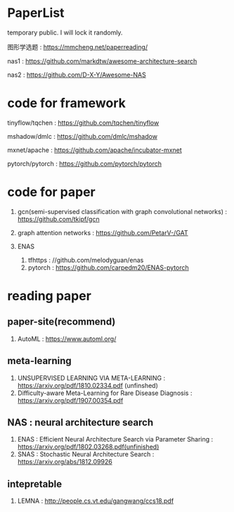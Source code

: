 # PaperList
temporary public. I will lock it randomly.

图形学选题 :  https://mmcheng.net/paperreading/

nas1 : https://github.com/markdtw/awesome-architecture-search

nas2 : https://github.com/D-X-Y/Awesome-NAS

# code for framework

tinyflow/tqchen : https://github.com/tqchen/tinyflow

mshadow/dmlc : https://github.com/dmlc/mshadow

mxnet/apache : https://github.com/apache/incubator-mxnet

pytorch/pytorch : https://github.com/pytorch/pytorch


# code for paper

1.  gcn(semi-supervised classification with graph convolutional networks) : https://github.com/tkipf/gcn 

2.  graph attention networks : https://github.com/PetarV-/GAT

3. ENAS 
   1. tfhttps : //github.com/melodyguan/enas
   2. pytorch : https://github.com/carpedm20/ENAS-pytorch




# reading paper

## paper-site(recommend)

1. AutoML :  https://www.automl.org/


## meta-learning

1.  UNSUPERVISED LEARNING VIA META-LEARNING : https://arxiv.org/pdf/1810.02334.pdf (unfinshed)
2.  Difficulty-aware Meta-Learning for Rare Disease Diagnosis : https://arxiv.org/pdf/1907.00354.pdf

## NAS : neural architecture search 

1.  ENAS : Efficient Neural Architecture Search via Parameter Sharing : https://arxiv.org/pdf/1802.03268.pdf(unfinished)
2. SNAS :  Stochastic Neural Architecture Search : https://arxiv.org/abs/1812.09926

## intepretable

1. LEMNA : http://people.cs.vt.edu/gangwang/ccs18.pdf